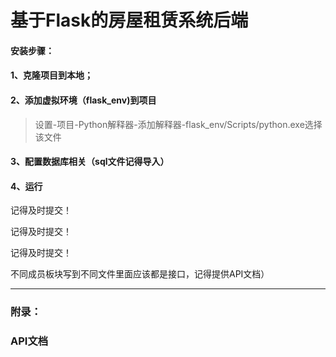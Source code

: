 # 基于Flask的房屋租赁系统后端

#### 安装步骤：

#### 1、克隆项目到本地；

#### 2、添加虚拟环境（flask_env)到项目

> 设置-项目-Python解释器-添加解释器-flask_env/Scripts/python.exe选择该文件

#### 3、配置数据库相关（sql文件记得导入）

#### 4、运行

记得及时提交！

记得及时提交！

记得及时提交！

不同成员板块写到不同文件里面应该都是接口，记得提供API文档）

----------------------------------------------------------------------------------------------------------

### 附录：

### API文档

